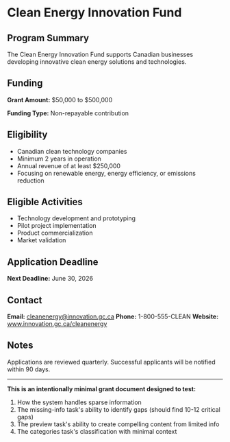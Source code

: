 # Clean Energy Innovation Fund

## Program Summary

The Clean Energy Innovation Fund supports Canadian businesses developing innovative clean energy solutions and technologies.

## Funding

**Grant Amount:** $50,000 to $500,000

**Funding Type:** Non-repayable contribution

## Eligibility

- Canadian clean technology companies
- Minimum 2 years in operation
- Annual revenue of at least $250,000
- Focusing on renewable energy, energy efficiency, or emissions reduction

## Eligible Activities

- Technology development and prototyping
- Pilot project implementation
- Product commercialization
- Market validation

## Application Deadline

**Next Deadline:** June 30, 2026

## Contact

**Email:** cleanenergy@innovation.gc.ca
**Phone:** 1-800-555-CLEAN
**Website:** www.innovation.gc.ca/cleanenergy

## Notes

Applications are reviewed quarterly. Successful applicants will be notified within 90 days.

---

**This is an intentionally minimal grant document designed to test:**
1. How the system handles sparse information
2. The missing-info task's ability to identify gaps (should find 10-12 critical gaps)
3. The preview task's ability to create compelling content from limited info
4. The categories task's classification with minimal context

